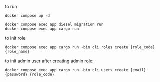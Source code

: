 to run

```
docker compose up -d
```

```
docker compose exec app diesel migration run
docker compose exec app cargo run
```

to init role
```
docker compose exec app cargo run -bin cli roles create {role_code} {role_name}
```

to init admin user after creating admin role:
```
docker compose exec app cargo run -bin cli users create {email} {password} {role_code}
```